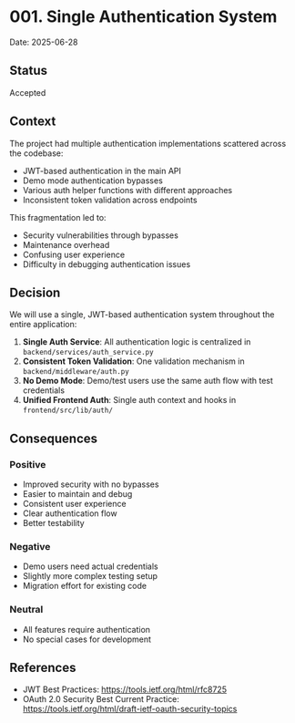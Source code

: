 # 001. Single Authentication System

Date: 2025-06-28

## Status

Accepted

## Context

The project had multiple authentication implementations scattered across the codebase:
- JWT-based authentication in the main API
- Demo mode authentication bypasses
- Various auth helper functions with different approaches
- Inconsistent token validation across endpoints

This fragmentation led to:
- Security vulnerabilities through bypasses
- Maintenance overhead
- Confusing user experience
- Difficulty in debugging authentication issues

## Decision

We will use a single, JWT-based authentication system throughout the entire application:

1. **Single Auth Service**: All authentication logic is centralized in `backend/services/auth_service.py`
2. **Consistent Token Validation**: One validation mechanism in `backend/middleware/auth.py`
3. **No Demo Mode**: Demo/test users use the same auth flow with test credentials
4. **Unified Frontend Auth**: Single auth context and hooks in `frontend/src/lib/auth/`

## Consequences

### Positive
- Improved security with no bypasses
- Easier to maintain and debug
- Consistent user experience
- Clear authentication flow
- Better testability

### Negative
- Demo users need actual credentials
- Slightly more complex testing setup
- Migration effort for existing code

### Neutral
- All features require authentication
- No special cases for development

## References

- JWT Best Practices: https://tools.ietf.org/html/rfc8725
- OAuth 2.0 Security Best Current Practice: https://tools.ietf.org/html/draft-ietf-oauth-security-topics
